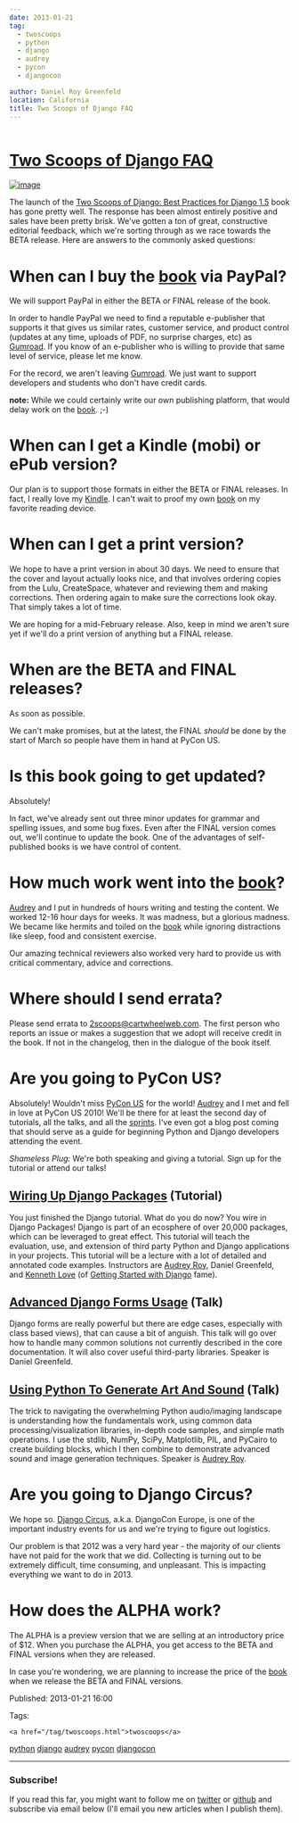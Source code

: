 ```yaml
---
date: 2013-01-21
tag: 
  - twoscoops
  - python
  - django
  - audrey
  - pycon
  - djangocon

author: Daniel Roy Greenfeld
location: California
title: Two Scoops of Django FAQ
---
```

<div class="twelve wide column">

<h1 class="ui block header">
<div class="content">
<a href="/two-scoops-django-faq-20130121.html">Two Scoops of Django FAQ</a>
</div>
</h1>
<p><a href="http://django.2scoops.org/" target="_blank"><img alt="image" src="https://s3.amazonaws.com/pydanny/frontispiece.png"/></a></p>
<p>The launch of the <a href="http://django.2scoops.org" target="_blank">Two Scoops of Django: Best Practices for Django
1.5</a> book has gone pretty well. The response
has been almost entirely positive and sales have been pretty brisk.
We've gotten a ton of great, constructive editorial feedback, which
we're sorting through as we race towards the BETA release. Here are
answers to the commonly asked questions:</p>
<h1 id="when-can-i-buy-the-bookhttpdjango2scoopsorg-via-paypal">When can I buy the <a href="http://django.2scoops.org" target="_blank">book</a> via PayPal?</h1>
<p>We will support PayPal in either the BETA or FINAL release of the book.</p>
<p>In order to handle PayPal we need to find a reputable e-publisher that
supports it that gives us similar rates, customer service, and product
control (updates at any time, uploads of PDF, no surprise charges, etc)
as <a href="http://gumroad.com" target="_blank">Gumroad</a>. If you know of an e-publisher who is
willing to provide that same level of service, please let me know.</p>
<p>For the record, we aren't leaving <a href="http://gumroad.com" target="_blank">Gumroad</a>. We
just want to support developers and students who don't have credit
cards.</p>
<p><strong>note:</strong> While we could certainly write our own publishing platform,
that would delay work on the <a href="http://django.2scoops.org" target="_blank">book</a>. ;-)</p>
<h1 id="when-can-i-get-a-kindle-mobi-or-epub-version">When can I get a Kindle (mobi) or ePub version?</h1>
<p>Our plan is to support those formats in either the BETA or FINAL
releases. In fact, I really love my
<a href="http://www.amazon.com/gp/product/B007HCCNJU/?ie=UTF8&amp;tag=ihpydanny-20" target="_blank">Kindle</a>.
I can't wait to proof my own <a href="http://django.2scoops.org" target="_blank">book</a> on my
favorite reading device.</p>
<h1 id="when-can-i-get-a-print-version">When can I get a print version?</h1>
<p>We hope to have a print version in about 30 days. We need to ensure that
the cover and layout actually looks nice, and that involves ordering
copies from the Lulu, CreateSpace, whatever and reviewing them and
making corrections. Then ordering again to make sure the corrections
look okay. That simply takes a lot of time.</p>
<p>We are hoping for a mid-February release. Also, keep in mind we aren't
sure yet if we'll do a print version of anything but a FINAL release.</p>
<h1 id="when-are-the-beta-and-final-releases">When are the BETA and FINAL releases?</h1>
<p>As soon as possible.</p>
<p>We can't make promises, but at the latest, the FINAL <em>should</em> be done
by the start of March so people have them in hand at PyCon US.</p>
<h1 id="is-this-book-going-to-get-updated">Is this book going to get updated?</h1>
<p>Absolutely!</p>
<p>In fact, we've already sent out three minor updates for grammar and
spelling issues, and some bug fixes. Even after the FINAL version comes
out, we'll continue to update the book. One of the advantages of
self-published books is we have control of content.</p>
<h1 id="how-much-work-went-into-the-bookhttpdjango2scoopsorg">How much work went into the <a href="http://django.2scoops.org" target="_blank">book</a>?</h1>
<p><a href="http://audreymroy.com" target="_blank">Audrey</a> and I put in hundreds of hours writing
and testing the content. We worked 12-16 hour days for weeks. It was
madness, but a glorious madness. We became like hermits and toiled on
the <a href="http://django.2scoops.org" target="_blank">book</a> while ignoring distractions like
sleep, food and consistent exercise.</p>
<p>Our amazing technical reviewers also worked very hard to provide us with
critical commentary, advice and corrections.</p>
<h1 id="where-should-i-send-errata">Where should I send errata?</h1>
<p>Please send errata to <a href="mailto:2scoops@cartwheelweb.com" target="_blank">2scoops@cartwheelweb.com</a>. The first person who
reports an issue or makes a suggestion that we adopt will receive credit
in the book. If not in the changelog, then in the dialogue of the book
itself.</p>
<h1 id="are-you-going-to-pycon-us">Are you going to PyCon US?</h1>
<p>Absolutely! Wouldn't miss <a href="https://us.pycon.org/2013/" target="_blank">PyCon US</a> for
the world! <a href="http://audreymroy.com" target="_blank">Audrey</a> and I met and fell in love at
PyCon US 2010! We'll be there for at least the second day of tutorials,
all the talks, and all the
<a href="https://us.pycon.org/2013/community/sprints/" target="_blank">sprints</a>. I've even got
a blog post coming that should serve as a guide for beginning Python and
Django developers attending the event.</p>
<p><em>Shameless Plug:</em> We're both speaking and giving a tutorial. Sign up
for the tutorial or attend our talks!</p>
<h2 id="wiring-up-django-packageshttpsuspyconorg2013schedulepresentation11-tutorial"><a href="https://us.pycon.org/2013/schedule/presentation/11/" target="_blank">Wiring Up Django Packages</a> (Tutorial)</h2>
<p>You just finished the Django tutorial. What do you do now? You wire in
Django Packages! Django is part of an ecosphere of over 20,000 packages,
which can be leveraged to great effect. This tutorial will teach the
evaluation, use, and extension of third party Python and Django
applications in your projects. This tutorial will be a lecture with a
lot of detailed and annotated code examples. Instructors are <a href="http://audreymroy.com" target="_blank">Audrey
Roy</a>, Daniel Greenfeld, and <a href="http://brack3t.com/" target="_blank">Kenneth
Love</a> (of <a href="http://gettingstartedwithdjango.com/" target="_blank">Getting Started with
Django</a> fame).</p>
<h2 id="advanced-django-forms-usagehttpsuspyconorg2013schedulepresentation101-talk"><a href="https://us.pycon.org/2013/schedule/presentation/101/" target="_blank">Advanced Django Forms Usage</a> (Talk)</h2>
<p>Django forms are really powerful but there are edge cases, especially
with class based views), that can cause a bit of anguish. This talk will
go over how to handle many common solutions not currently described in
the core documentation. It will also cover useful third-party libraries.
Speaker is Daniel Greenfeld.</p>
<h2 id="using-python-to-generate-art-and-soundhttpsuspyconorg2013schedulepresentation58-talk"><a href="https://us.pycon.org/2013/schedule/presentation/58/" target="_blank">Using Python To Generate Art And Sound</a> (Talk)</h2>
<p>The trick to navigating the overwhelming Python audio/imaging landscape
is understanding how the fundamentals work, using common data
processing/visualization libraries, in-depth code samples, and simple
math operations. I use the stdlib, NumPy, SciPy, Matplotlib, PIL, and
PyCairo to create building blocks, which I then combine to demonstrate
advanced sound and image generation techniques. Speaker is <a href="http://audreymroy.com" target="_blank">Audrey
Roy</a>.</p>
<h1 id="are-you-going-to-django-circus">Are you going to Django Circus?</h1>
<p>We hope so. <a href="http://2013.djangocon.eu/" target="_blank">Django Circus</a>, a.k.a. DjangoCon
Europe, is one of the important industry events for us and we're trying
to figure out logistics.</p>
<p>Our problem is that 2012 was a very hard year - the majority of our
clients have not paid for the work that we did. Collecting is turning
out to be extremely difficult, time consuming, and unpleasant. This is
impacting everything we want to do in 2013.</p>
<h1 id="how-does-the-alpha-work">How does the ALPHA work?</h1>
<p>The ALPHA is a preview version that we are selling at an introductory
price of $12. When you purchase the ALPHA, you get access to the BETA
and FINAL versions when they are released.</p>
<p>In case you're wondering, we are planning to increase the price of the
<a href="http://django.2scoops.org" target="_blank">book</a> when we release the BETA and FINAL
versions.</p>
<p>Published: 2013-01-21 16:00</p>
<p>Tags:
  
    <a href="/tag/twoscoops.html">twoscoops</a>
<a href="/tag/python.html">python</a>
<a href="/tag/django.html">django</a>
<a href="/tag/audrey.html">audrey</a>
<a href="/tag/pycon.html">pycon</a>
<a href="/tag/djangocon.html">djangocon</a>
</p>
<hr/>
<h3 class="ui header">Subscribe!</h3>
<p>If you read this far, you might want to follow me on <a href="https://twitter.com/pydanny">twitter</a> or <a href="https://github.com/pydanny">github</a> and subscribe via email below (I'll email you new articles when I publish them).</p>
<!-- Begin MailChimp Signup Form -->
</div>